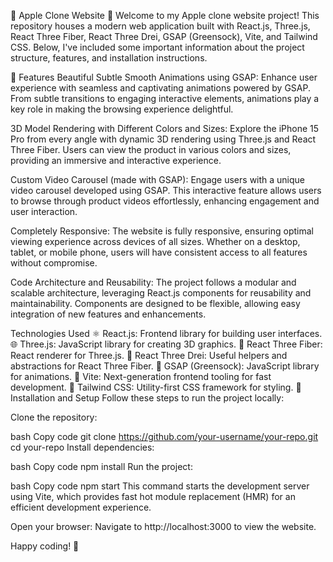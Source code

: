 🍏 Apple Clone Website 🍏
Welcome to my Apple clone website project! This repository houses a modern web application built with React.js, Three.js, React Three Fiber, React Three Drei, GSAP (Greensock), Vite, and Tailwind CSS. Below, I've included some important information about the project structure, features, and installation instructions.

🌈 Features
Beautiful Subtle Smooth Animations using GSAP: Enhance user experience with seamless and captivating animations powered by GSAP. From subtle transitions to engaging interactive elements, animations play a key role in making the browsing experience delightful.

3D Model Rendering with Different Colors and Sizes: Explore the iPhone 15 Pro from every angle with dynamic 3D rendering using Three.js and React Three Fiber. Users can view the product in various colors and sizes, providing an immersive and interactive experience.

Custom Video Carousel (made with GSAP): Engage users with a unique video carousel developed using GSAP. This interactive feature allows users to browse through product videos effortlessly, enhancing engagement and user interaction.

Completely Responsive: The website is fully responsive, ensuring optimal viewing experience across devices of all sizes. Whether on a desktop, tablet, or mobile phone, users will have consistent access to all features without compromise.

Code Architecture and Reusability: The project follows a modular and scalable architecture, leveraging React.js components for reusability and maintainability. Components are designed to be flexible, allowing easy integration of new features and enhancements.

Technologies Used
⚛️ React.js: Frontend library for building user interfaces.
🌐 Three.js: JavaScript library for creating 3D graphics.
🔶 React Three Fiber: React renderer for Three.js.
🔧 React Three Drei: Useful helpers and abstractions for React Three Fiber.
🌈 GSAP (Greensock): JavaScript library for animations.
🚀 Vite: Next-generation frontend tooling for fast development.
🎨 Tailwind CSS: Utility-first CSS framework for styling.
🔧 Installation and Setup
Follow these steps to run the project locally:

Clone the repository:

bash
Copy code
git clone https://github.com/your-username/your-repo.git
cd your-repo
Install dependencies:

bash
Copy code
npm install
Run the project:

bash
Copy code
npm start
This command starts the development server using Vite, which provides fast hot module replacement (HMR) for an efficient development experience.

Open your browser:
Navigate to http://localhost:3000 to view the website.

Happy coding! 🍏
